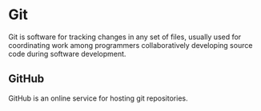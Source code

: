 # Git

Git is software for tracking changes in any set of files, usually used for coordinating work among programmers collaboratively developing source code during software development.

## GitHub

GitHub is an online service for hosting git repositories.
